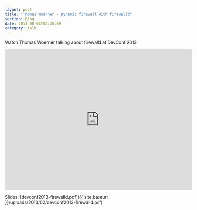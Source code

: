 ```yaml
---
layout: post
title: "Thomas Woerner - Dynamic firewall with firewalld"
section: Blog
date: 2014-08-05T02:35:09
category: talk
---
```


Watch Thomas Woerner talking about firewalld at DevConf 2013

<iframe width="600" height="450" src="http://www.youtube.com/embed/XhwvT05Puhs?feature=oembed" frameborder="0" allowfullscreen></iframe>

Slides: [devconf2013-firewalld.pdf]({{ site.baseurl }}/uploads/2013/02/devconf2013-firewalld.pdf)
